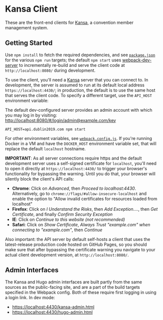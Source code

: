 # Kansa Client

These are the front-end clients for [Kansa](https://github.com/maailma/kansa), a convention member management system.

## Getting Started

Use `npm install` to fetch the required dependencies, and see [`package.json`](./package.json) for
the various `npm run` targets; the default `npm start` uses
[webpack-dev-server](https://github.com/webpack/webpack-dev-server#webpack-dev-server) to incrementally
re-build and serve the client code at `http://localhost:8080/` during development.

To use the client, you'll need a [Kansa](https://github.com/maailma/kansa) server that
you can connect to. In development, the server is assumed to run at its default local address
`https://localhost:4430/`; in production, the default is to use the same host that serves the
client code. To specify a different target, use the `API_HOST` environment variable:

The default dev-configured server provides an admin account with which you may log in by visiting:
<http://localhost:8080/#/login/admin@example.com/key>

```
API_HOST=api.dublin2019.com npm start
```

For other environment variables, see [`webpack.config.js`](./webpack.config.js). If you're running
Docker in a VM and have the `DOCKER_HOST` environment variable set, that will replace the default
`localhost` hostname.

**IMPORTANT**: As all server connections require https and the default development server uses a
self-signed certificate for `localhost`, you'll need to open it directly at `https://localhost:4430/`
to trigger your browser's functionality for bypassing the warning. Until you do that, your browser
will silently block the client's API calls:

  - **Chrome**: Click on _Advanced_, then _Proceed to localhost:4430_. Alternatively, go to
    `chrome://flags/#allow-insecure-localhost` and enable the option to "Allow invalid certificates
    for resources loaded from localhost"
  - **Firefox**: Click on _I Understand the Risks_, then _Add Exception...._, then _Get
    Certificate_, and finally _Confirm Security Exception_
  - **IE**: Click on _Continue to this website (not recommended)_
  - **Safari**: Click on _Show Certificate_, _Always Trust "example.com" when connecting to
    "example.com"_, then _Continue_

Also important: the API server by default self-hosts a client that uses the latest-release
production code hosted on GitHub Pages, so you should make sure that after bypassing the certificate
warning you navigate to your actual client development version, at `http://localhost:8080/`.

## Admin Interfaces

The Kansa and Hugo admin interfaces are built partly from the same sources as the public-facing site,
and are a part of the build targets specified in the Webpack config. Both of these require first
logging in using a login link. In dev mode:
- <https://localhost:4430/kansa-admin.html>
- <https://localhost:4430/hugo-admin.html>
